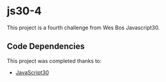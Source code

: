 # js30-4

This project is a fourth challenge from Wes Bos Javascript30.

## Code Dependencies

This project was completed thanks to:
- [JavaScript30][1]

[1]: https://javascript30.com/
